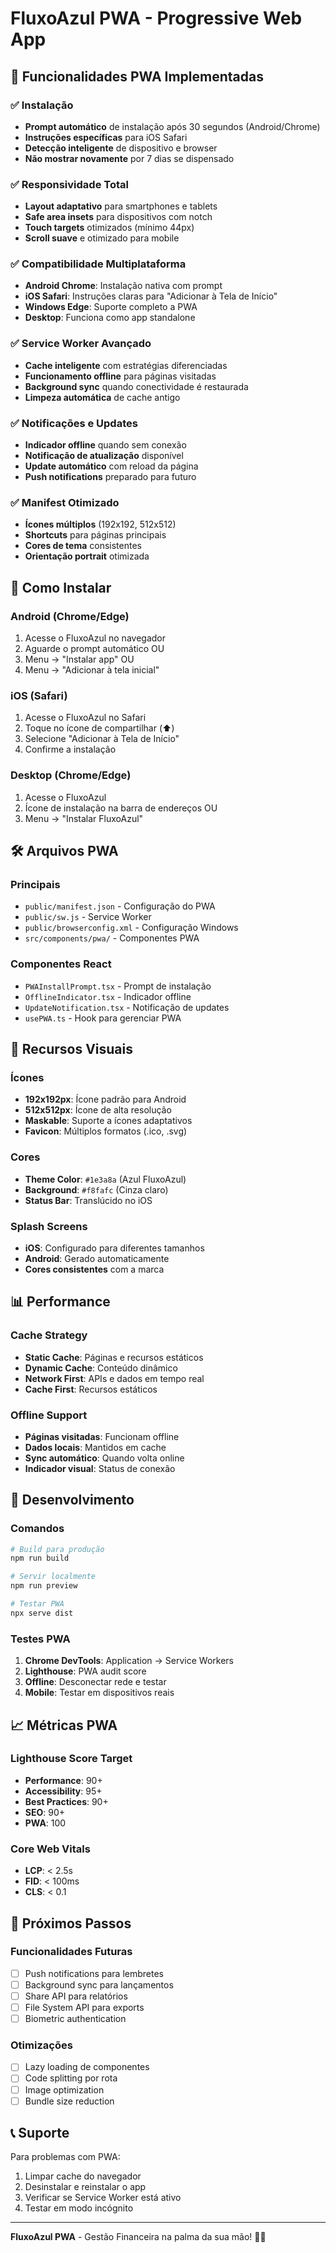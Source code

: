 # FluxoAzul PWA - Progressive Web App

## 🚀 Funcionalidades PWA Implementadas

### ✅ **Instalação**
- **Prompt automático** de instalação após 30 segundos (Android/Chrome)
- **Instruções específicas** para iOS Safari
- **Detecção inteligente** de dispositivo e browser
- **Não mostrar novamente** por 7 dias se dispensado

### ✅ **Responsividade Total**
- **Layout adaptativo** para smartphones e tablets
- **Safe area insets** para dispositivos com notch
- **Touch targets** otimizados (mínimo 44px)
- **Scroll suave** e otimizado para mobile

### ✅ **Compatibilidade Multiplataforma**
- **Android Chrome**: Instalação nativa com prompt
- **iOS Safari**: Instruções claras para "Adicionar à Tela de Início"
- **Windows Edge**: Suporte completo a PWA
- **Desktop**: Funciona como app standalone

### ✅ **Service Worker Avançado**
- **Cache inteligente** com estratégias diferenciadas
- **Funcionamento offline** para páginas visitadas
- **Background sync** quando conectividade é restaurada
- **Limpeza automática** de cache antigo

### ✅ **Notificações e Updates**
- **Indicador offline** quando sem conexão
- **Notificação de atualização** disponível
- **Update automático** com reload da página
- **Push notifications** preparado para futuro

### ✅ **Manifest Otimizado**
- **Ícones múltiplos** (192x192, 512x512)
- **Shortcuts** para páginas principais
- **Cores de tema** consistentes
- **Orientação portrait** otimizada

## 📱 **Como Instalar**

### **Android (Chrome/Edge)**
1. Acesse o FluxoAzul no navegador
2. Aguarde o prompt automático OU
3. Menu → "Instalar app" OU
4. Menu → "Adicionar à tela inicial"

### **iOS (Safari)**
1. Acesse o FluxoAzul no Safari
2. Toque no ícone de compartilhar (⬆️)
3. Selecione "Adicionar à Tela de Início"
4. Confirme a instalação

### **Desktop (Chrome/Edge)**
1. Acesse o FluxoAzul
2. Ícone de instalação na barra de endereços OU
3. Menu → "Instalar FluxoAzul"

## 🛠️ **Arquivos PWA**

### **Principais**
- `public/manifest.json` - Configuração do PWA
- `public/sw.js` - Service Worker
- `public/browserconfig.xml` - Configuração Windows
- `src/components/pwa/` - Componentes PWA

### **Componentes React**
- `PWAInstallPrompt.tsx` - Prompt de instalação
- `OfflineIndicator.tsx` - Indicador offline
- `UpdateNotification.tsx` - Notificação de updates
- `usePWA.ts` - Hook para gerenciar PWA

## 🎨 **Recursos Visuais**

### **Ícones**
- **192x192px**: Ícone padrão para Android
- **512x512px**: Ícone de alta resolução
- **Maskable**: Suporte a ícones adaptativos
- **Favicon**: Múltiplos formatos (.ico, .svg)

### **Cores**
- **Theme Color**: `#1e3a8a` (Azul FluxoAzul)
- **Background**: `#f8fafc` (Cinza claro)
- **Status Bar**: Translúcido no iOS

### **Splash Screens**
- **iOS**: Configurado para diferentes tamanhos
- **Android**: Gerado automaticamente
- **Cores consistentes** com a marca

## 📊 **Performance**

### **Cache Strategy**
- **Static Cache**: Páginas e recursos estáticos
- **Dynamic Cache**: Conteúdo dinâmico
- **Network First**: APIs e dados em tempo real
- **Cache First**: Recursos estáticos

### **Offline Support**
- **Páginas visitadas**: Funcionam offline
- **Dados locais**: Mantidos em cache
- **Sync automático**: Quando volta online
- **Indicador visual**: Status de conexão

## 🔧 **Desenvolvimento**

### **Comandos**
```bash
# Build para produção
npm run build

# Servir localmente
npm run preview

# Testar PWA
npx serve dist
```

### **Testes PWA**
1. **Chrome DevTools**: Application → Service Workers
2. **Lighthouse**: PWA audit score
3. **Offline**: Desconectar rede e testar
4. **Mobile**: Testar em dispositivos reais

## 📈 **Métricas PWA**

### **Lighthouse Score Target**
- **Performance**: 90+
- **Accessibility**: 95+
- **Best Practices**: 90+
- **SEO**: 90+
- **PWA**: 100

### **Core Web Vitals**
- **LCP**: < 2.5s
- **FID**: < 100ms
- **CLS**: < 0.1

## 🚀 **Próximos Passos**

### **Funcionalidades Futuras**
- [ ] Push notifications para lembretes
- [ ] Background sync para lançamentos
- [ ] Share API para relatórios
- [ ] File System API para exports
- [ ] Biometric authentication

### **Otimizações**
- [ ] Lazy loading de componentes
- [ ] Code splitting por rota
- [ ] Image optimization
- [ ] Bundle size reduction

## 📞 **Suporte**

Para problemas com PWA:
1. Limpar cache do navegador
2. Desinstalar e reinstalar o app
3. Verificar se Service Worker está ativo
4. Testar em modo incógnito

---

**FluxoAzul PWA** - Gestão Financeira na palma da sua mão! 📱💼